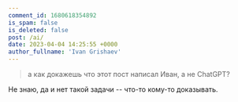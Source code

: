 ```yaml
---
comment_id: 1680618354892
is_spam: false
is_deleted: false
post: /ai/
date: 2023-04-04 14:25:55 +0000
author_fullname: 'Ivan Grishaev'
---
```


> а как докажешь что этот пост написал Иван, а не ChatGPT?

Не знаю, да и нет такой задачи -- что-то кому-то доказывать.

